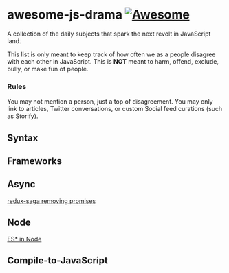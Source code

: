 # awesome-js-drama [![Awesome](https://cdn.rawgit.com/sindresorhus/awesome/d7305f38d29fed78fa85652e3a63e154dd8e8829/media/badge.svg)](https://github.com/sindresorhus/awesome)

A collection of the daily subjects that spark the next revolt in JavaScript land.

This list is only meant to keep track of how often we as a people disagree with each other in JavaScript. This is **NOT** meant to harm, offend, exclude, bully, or make fun of people.

### Rules

You may not mention a person, just a top of disagreement. You may only link to articles, Twitter conversations, or custom Social feed curations (such as Storify).

## Syntax

## Frameworks

## Async

[redux-saga removing promises](https://twitter.com/dan_abramov/status/693515104466378752)

## Node

[ES* in Node](https://twitter.com/Fishrock123/status/691676456649408512)

## Compile-to-JavaScript
